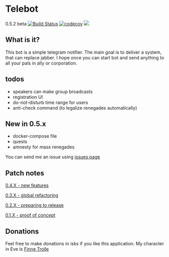 # Telebot

0.5.2 beta 
[![Build Status](https://travis-ci.org/finnetrolle/telebot.svg?branch=master)](https://travis-ci.org/finnetrolle/telebot)
[![codecov](https://codecov.io/gh/finnetrolle/telebot/branch/master/graph/badge.svg)](https://codecov.io/gh/finnetrolle/telebot)
[![](https://images.microbadger.com/badges/image/finnetrolle/telebot.svg)](https://microbadger.com/images/finnetrolle/telebot "Get your own image badge on microbadger.com") 

## What is it?
This bot is a simple telegram notifier. The main goal is to deliver a system, that can replace jabber.
I hope once you can start bot and send anything to all your pals in ally or corporation.

## todos
* speakers can make group broadcasts
* registration UI
* do-not-disturb time range for users
* anti-check command (to legalize renegades automatically)

## New in 0.5.x
* docker-compose file
* quests
* amnesty for mass renegades

You can send me an issue using [issues page](https://github.com/finnetrolle/telebot/issues)

## Patch notes

[0.4.X - new features](https://github.com/finnetrolle/telebot/blob/master/docs/patchnotes/0.4.X.MD)

[0.3.X - global refactoring](https://github.com/finnetrolle/telebot/blob/master/docs/patchnotes/0.3.X.MD)

[0.2.X - preparing to release](https://github.com/finnetrolle/telebot/blob/master/docs/patchnotes/0.2.X.MD)

[0.1.X - proof of concept](https://github.com/finnetrolle/telebot/blob/master/docs/patchnotes/0.1.X.MD)

## Donations
Feel free to make donations in isks if you like this application. My character in Eve is 
[Finne Trolle](http://evewho.com/pilot/Finne+Trolle)